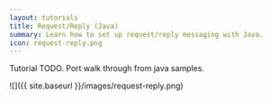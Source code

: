 ```yaml
---
layout: tutorials
title: Request/Reply (Java)
summary: Learn how to set up request/reply messaging with Java.
icon: request-reply.png
---
```


Tutorial TODO. Port walk through from java samples.

![]({{ site.baseurl }}/images/request-reply.png)

